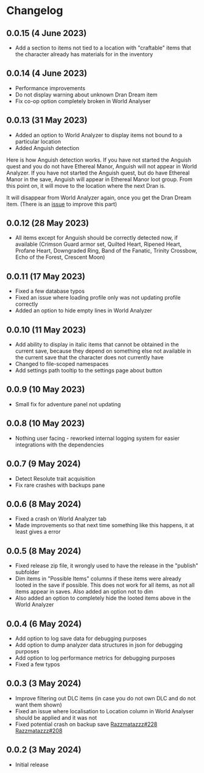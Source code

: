 # Changelog

## 0.0.15 (4 June 2023)
- Add a section to items not tied to a location with "craftable" items that the character already has materials for in the inventory

## 0.0.14 (4 June 2023)
- Performance improvements
- Do not display warning about unknown Dran Dream item
- Fix co-op option completely broken in World Analyser

## 0.0.13 (31 May 2023)
- Added an option to World Analyzer to display items not bound to a particular location
- Added Anguish detection

Here is how Anguish detection works. If you have not started the Anguish quest and you do not have Ethereal Manor, Anguish will not appear in World Analyzer. If you have not started the Anguish quest, but do have Ethereal Manor in the save, Anguish will appear in Ethereal Manor loot group. From this point on, it will move to the location where the next Dran is.

It will disappear from World Analyzer again, once you get the Dran Dream item. (There is an [issue](https://github.com/AndrewSav/Remnant2SaveAnalyzer/issues/6) to improve this part)

## 0.0.12 (28 May 2023)
- All items except for Anguish should be correctly detected now, if available (Crimson Guard armor set, Quilted Heart, Ripened Heart, Profane Heart, Downgraded Ring, Band of the Fanatic, Trinity Crossbow, Echo of the Forest, Crescent Moon)

## 0.0.11 (17 May 2023)
- Fixed a few database typos
- Fixed an issue where loading profile only was not updating profile correctly
- Added an option to hide empty lines in World Analyzer

## 0.0.10 (11 May 2023)
- Add ability to display in italic items that cannot be obtained in the current save, because they depend on something else not available in the current save that the character does not currently have
- Changed to file-scoped namespaces
- Add settings path tooltip to the settings page about button

## 0.0.9 (10 May 2023)
- Small fix for adventure panel not updating

## 0.0.8 (10 May 2023)
- Nothing user facing - reworked internal logging system for easier integrations with the dependencies

## 0.0.7 (9 May 2024)
- Detect Resolute trait acquisition
- Fix rare crashes with backups pane

## 0.0.6 (8 May 2024)
- Fixed a crash on World Analyzer tab
- Made improvements so that next time something like this happens, it at least gives a error

## 0.0.5 (8 May 2024)
- Fixed release zip file, it wrongly used to have the release in the "publish" subfolder
- Dim items in "Possible Items" columns if these items were already looted in the save if possible. This does not work for all items, as not all items appear in saves. Also added an option not to dim
- Also added an option to completely hide the looted items above in the World Analyzer


## 0.0.4 (6 May 2024)
- Add option to log save data for debugging purposes
- Add option to dump analyzer data structures in json for debugging purposes
- Add option to log performance metrics for debugging purposes
- Fixed a few typos

## 0.0.3 (3 May 2024)

- Improve filtering out DLC items (in case you do not own DLC and do not want them shown)
- Fixed an issue where localisation to Location column in World Analyser should be applied and it was not
- Fixed potential crash on backup save [Razzmatazzz#228](https://github.com/Razzmatazzz/RemnantSaveGuardian/issues/228) [Razzmatazzz#208](https://github.com/Razzmatazzz/RemnantSaveGuardian/issues/208)

## 0.0.2 (3 May 2024)

- Initial release
